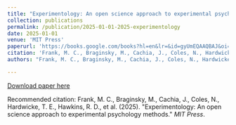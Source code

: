 ```yaml
---
title: "Experimentology: An open science approach to experimental psychology methods"
collection: publications
permalink: /publication/2025-01-01-2025-experimentology
date: 2025-01-01
venue: 'MIT Press'
paperurl: 'https://books.google.com/books?hl=en&lr=&id=gyUmEQAAQBAJ&oi=fnd&pg=PA5&ots=2JWRSwKMEc&sig=VQ7xP3MXs_3Mr1vlkRQm7mdmp7I#v=onepage&q&f=false'
citation: 'Frank, M. C., Braginsky, M., Cachia, J., Coles, N., Hardwicke, T. E., Hawkins, R. D., et al. (2025). &quot;Experimentology: An open science approach to experimental psychology methods.&quot; <i>MIT Press</i>.'
authors: "Frank, M. C., Braginsky, M., Cachia, J., Coles, N., Hardwicke, T. E., Hawkins, R. D., et al."

---
```


<a href='https://books.google.com/books?hl=en&lr=&id=gyUmEQAAQBAJ&oi=fnd&pg=PA5&dq=info:DEE-KFoChRwJ:scholar.google.com&ots=2JWRRyHMAd&sig=luux_AwoWsppb_m2LACbhgakqMA#v=onepage&q&f=false'>Download paper here</a>

Recommended citation: Frank, M. C., Braginsky, M., Cachia, J., Coles, N., Hardwicke, T. E., Hawkins, R. D., et al. (2025). "Experimentology: An open science approach to experimental psychology methods." <i>MIT Press</i>.
